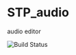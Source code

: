 # STP_audio
audio editor

![Build Status](https://ci.appveyor.com/api/projects/status/bm4n0ojew1dy14kk?retina=true)
